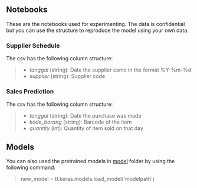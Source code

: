 ## Notebooks
These are the notebooks used for experimenting. The data is confidential but you can use the structure to reproduce the model using your own data.

### Supplier Schedule
The csv has the following column structure:
>- *tanggal* (string): Date the supplier came in the format %Y-%m-%d
>- *supplier* (string): Supplier code

### Sales Prediction
The csv has the following column structure:
>- *tanggal* (string): Date the purchase was made
>- *kode_barang* (string): Barcode of the item
>- *quantity* (int): Quantity of item sold on that day

## Models
You can also used the pretrained models in [model](model) folder by using the following command:
>new_model = tf.keras.models.load_model('modelpath')
